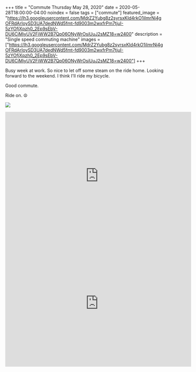 +++
title =  "Commute Thursday May 28, 2020"
date = 2020-05-28T18:00:00-04:00
noindex = false
tags = ["commute"]
featured_image = "https://lh3.googleusercontent.com/MdrZ2Yubg8z2syrsxKId4rkO1iImrNj4gOFRdArIoySD3UA7dedNWd5fmt-fd9003m2wxfrPm7tjuI-5zYOfjXpzh0_2Ep9sEbV-DU6CiMiyUV2FiWW2B7Qp06ONyWrOsiUuJ2sMZ18=w2400"
description = "Single speed commuting machine"
images = ["https://lh3.googleusercontent.com/MdrZ2Yubg8z2syrsxKId4rkO1iImrNj4gOFRdArIoySD3UA7dedNWd5fmt-fd9003m2wxfrPm7tjuI-5zYOfjXpzh0_2Ep9sEbV-DU6CiMiyUV2FiWW2B7Qp06ONyWrOsiUuJ2sMZ18=w2400"]
+++

Busy week at work. So nice to let off some steam on the ride home. Looking forward to the weekend. I think I'll ride my bicycle.

Good commute.

Ride on. ☮

<a href='https://lh3.googleusercontent.com/MdrZ2Yubg8z2syrsxKId4rkO1iImrNj4gOFRdArIoySD3UA7dedNWd5fmt-fd9003m2wxfrPm7tjuI-5zYOfjXpzh0_2Ep9sEbV-DU6CiMiyUV2FiWW2B7Qp06ONyWrOsiUuJ2sMZ18=w2400'><img src='https://lh3.googleusercontent.com/MdrZ2Yubg8z2syrsxKId4rkO1iImrNj4gOFRdArIoySD3UA7dedNWd5fmt-fd9003m2wxfrPm7tjuI-5zYOfjXpzh0_2Ep9sEbV-DU6CiMiyUV2FiWW2B7Qp06ONyWrOsiUuJ2sMZ18=w2400'></a>

<iframe height='405' width='590' frameborder='0' allowtransparency='true' scrolling='no' src='https://www.strava.com/activities/3524673038/embed/a9a7ff803a97ade66efe17eeddfc9859f88af974'></iframe>

<iframe height='405' width='590' frameborder='0' allowtransparency='true' scrolling='no' src='https://www.strava.com/activities/3528124740/embed/b1bd1fdd8c3cb6e9c03b5f44fb9189be0b253085'></iframe>
